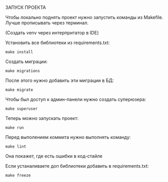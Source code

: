 ЗАПУСК ПРОЕКТА

Чтобы локально поднять проект нужно запустить команды из Makefile. Лучше прописывать через терминал.

(Создать venv через интерпритатор в IDE)

Установить все библиотеки из requirements.txt:

    make install

Создать миграции:

    make migrations

После этого нужно добавить эти миграции в БД:

    make migrate

Чтобы был доступ к админ-панели нужно создать суперюзера:

    make superuser

Теперь можно запускать проект:

    make run

Перед выполением коммита нужно выполнять команду:

    make lint

Она покажет, где есть ошибки в код-стайле

Если устаналиваете доп библиотеки добавить в requirements.txt:

    make freeze